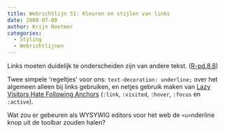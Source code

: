 ```yaml
---
title: Webrichtlijn 51: Kleuren en stijlen van links
date: 2008-07-08
author: Krijn Hoetmer
categories: 
  - Styling
  - Webrichtlijnen
---
```

Links moeten duidelijk te onderscheiden zijn van andere tekst. ([R-pd.8.8](http://www.webrichtlijnen.nl/handleiding/ontwikkeling/productie/links-navigatie/kleuren-stijlen/#r-pd-8-8))

Twee simpele 'regeltjes' voor ons: `text-decoration: underline;` over het algemeen alleen bij links gebruiken, en netjes gebruik maken van [Lazy Visitors Hate Following Anchors](http://meyerweb.com/eric/thoughts/2007/06/11/who-ordered-the-link-states/) (`:link`, `:visited`, `:hover`, `:focus` en `:active`).

Wat zou er gebeuren als WYSYWIG editors voor het web de `<u>`nderline knop uit de toolbar zouden halen?
